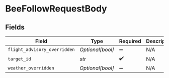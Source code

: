 # BeeFollowRequestBody


## Fields

| Field                        | Type                         | Required                     | Description                  |
| ---------------------------- | ---------------------------- | ---------------------------- | ---------------------------- |
| `flight_advisory_overridden` | *Optional[bool]*             | :heavy_minus_sign:           | N/A                          |
| `target_id`                  | *str*                        | :heavy_check_mark:           | N/A                          |
| `weather_overridden`         | *Optional[bool]*             | :heavy_minus_sign:           | N/A                          |